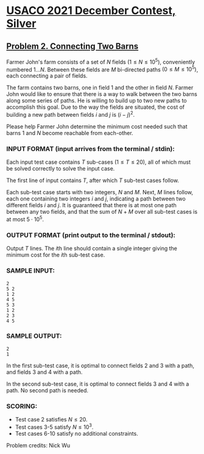 # [USACO 2021 December Contest, Silver](https://usaco.org/index.php?page=dec21results)
## [Problem 2. Connecting Two Barns](https://usaco.org/index.php?page=viewproblem2&cpid=1159)


Farmer John's farm consists of a set of $N$ fields $(1 \leq N \leq 10^5)$,
conveniently numbered $1 \ldots N$.  Between these fields are $M$ bi-directed
paths $(0 \leq M \leq 10^5)$, each  connecting a pair of fields.

The farm contains two barns, one in field 1 and the other in field $N$.   Farmer
John would like to ensure that there is a way to walk between the two barns
along some series of paths.  He is willing to build up to two new paths to
accomplish this goal.  Due to the way the fields are situated, the cost of
building a new path between fields $i$ and $j$ is $(i-j)^2$.

Please help Farmer John determine the minimum cost needed such that barns $1$
and $N$ become reachable from each-other.

### INPUT FORMAT (input arrives from the terminal / stdin):  
Each input test case contains $T$ sub-cases ($1\le T\le 20$), all of which must
be  solved correctly to solve the input case.  

The first line of input contains $T$, after which $T$ sub-test cases follow.

Each sub-test case starts with two integers, $N$ and $M$.  Next, $M$ lines
follow,  each one containing two integers $i$ and $j$, indicating a path between
two different fields $i$ and $j$. It is guaranteed that there is at most one
path between any two fields, and that the sum of $N+M$ over all sub-test cases
is at most $5 \cdot 10^5$.

### OUTPUT FORMAT (print output to the terminal / stdout):  
Output $T$ lines. The $i$th line should contain a single integer giving the
minimum cost for the $i$th sub-test case.

### SAMPLE INPUT:  
```
2
5 2
1 2
4 5
5 3
1 2
2 3
4 5
```
### SAMPLE OUTPUT:   
```
2
1
```

In the first sub-test case, it is optimal to connect fields 2 and 3 with a 
path, and fields 3 and 4 with a path.

In the second sub-test case, it is optimal to connect fields 3 and 4 with a
path.  No second path is needed.

### SCORING:  
- Test case 2 satisfies $N \le 20$.
- Test cases 3-5 satisfy $N \le 10^3$.
- Test cases 6-10 satisfy no additional constraints.


Problem credits: Nick Wu


